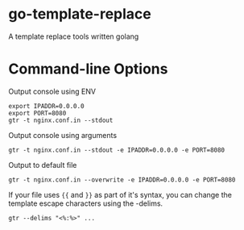 # go-template-replace
A template replace tools written golang

# Command-line Options

Output console using ENV

```
export IPADDR=0.0.0.0
export PORT=8080
gtr -t nginx.conf.in --stdout
```

Output console using arguments

```
gtr -t nginx.conf.in --stdout -e IPADDR=0.0.0.0 -e PORT=8080
```

Output to default file

```
gtr -t nginx.conf.in --overwrite -e IPADDR=0.0.0.0 -e PORT=8080
```

If your file uses `{{` and `}}` as part of it's syntax, you can change the template escape characters using the -delims.

```
gtr --delims "<%:%>" ...
```
